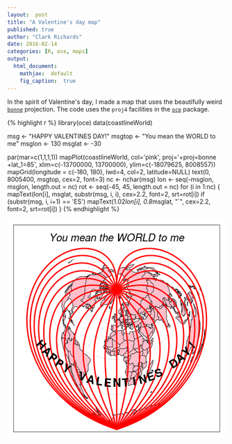```yaml
---
layout:  post
title: "A Valentine's day map"
published: true
author: "Clark Richards"
date: 2016-02-14
categories: [R, oce, maps]
output:
  html_document:
    mathjax:  default
    fig_caption:  true
---
```


In the spirit of Valentine's day, I made a map that uses the beautifully weird [`bonne`](https://en.wikipedia.org/wiki/Bonne_projection) projection. The code uses the `proj4` facilities in the [`oce`](http://dankelley.github.io/oce/) package.



{% highlight r %}
library(oce)
data(coastlineWorld)

msg <- "HAPPY VALENTINES DAY!"
msgtop <- "You mean the WORLD to me"
msglon <- 130
msglat <- -30

par(mar=c(1,1,1,1))
mapPlot(coastlineWorld, col='pink', proj='+proj=bonne +lat_1=85',
        xlim=c(-13700000, 13700000),
        ylim=c(-18079625, 8008557))
mapGrid(longitude = c(-180, 180), lwd=4, col=2, latitude=NULL)
text(0, 8005400, msgtop, cex=2, font=3)
nc <- nchar(msg)
lon <- seq(-msglon, msglon, length.out = nc)
rot <- seq(-45, 45, length.out = nc)
for (i in 1:nc) {
    mapText(lon[i], msglat, substr(msg, i, i), cex=2.2, font=2, srt=rot[i])
    if (substr(msg, i, i+1) == 'ES')  mapText(1.02*lon[i], 0.8*msglat, "`", cex=2.2, font=2, srt=rot[i])
}
{% endhighlight %}

![plot of chunk heartmap](/figure/source/2016-02-14-heart-map/heartmap-1.png)

